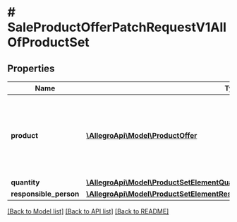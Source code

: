 # # SaleProductOfferPatchRequestV1AllOfProductSet

## Properties

Name | Type | Description | Notes
------------ | ------------- | ------------- | -------------
**product** | [**\AllegroApi\Model\ProductOffer**](ProductOffer.md) | You should enter the product identifier (UUID or EAN) or a complete product definition. | [optional]
**quantity** | [**\AllegroApi\Model\ProductSetElementQuantityQuantity**](ProductSetElementQuantityQuantity.md) |  | [optional]
**responsible_person** | [**\AllegroApi\Model\ProductSetElementResponsiblePersonRequestResponsiblePerson**](ProductSetElementResponsiblePersonRequestResponsiblePerson.md) |  | [optional]

[[Back to Model list]](../../README.md#models) [[Back to API list]](../../README.md#endpoints) [[Back to README]](../../README.md)
